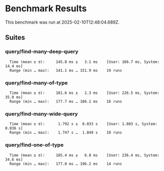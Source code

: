 # Benchmark Results

This benchmark was run at 2025-02-10T12:48:04.689Z.

## Suites

### query/find-many-deep-query

```
  Time (mean ± σ):     145.8 ms ±   3.1 ms    [User: 166.7 ms, System: 14.4 ms]
  Range (min … max):   141.1 ms … 151.9 ms    19 runs
```

### query/find-many-of-type

```
  Time (mean ± σ):     181.6 ms ±   2.3 ms    [User: 226.5 ms, System: 35.0 ms]
  Range (min … max):   177.7 ms … 186.1 ms    16 runs
```

### query/find-many-wide-query

```
  Time (mean ± σ):      1.792 s ±  0.033 s    [User: 1.803 s, System: 0.036 s]
  Range (min … max):    1.747 s …  1.849 s    10 runs
```

### query/find-one-of-type

```
  Time (mean ± σ):     185.4 ms ±   6.8 ms    [User: 236.4 ms, System: 34.6 ms]
  Range (min … max):   177.0 ms … 196.2 ms    14 runs
```